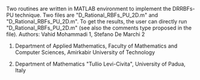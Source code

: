 Two routines are written in MATLAB environment to implement the DRRBFs-PU technique. 
Two files are "D_Rational_RBFs_PU_2D.m" and "D_Rational_RBFs_PU_2D.m". 
To get the results, the user can directly run "D_Rational_RBFs_PU_2D.m" (see also the comments type proposed in the file).
Authors: Vahid Mohammadi 1, Stefano De Marchi 2

1. Department of Applied Mathematics,
  Faculty of Mathematics and Computer Sciences, 
  Amirkabir University of Technology

2. Department of Mathematics "Tullio Levi-Civita",
   University of Padua, Italy
